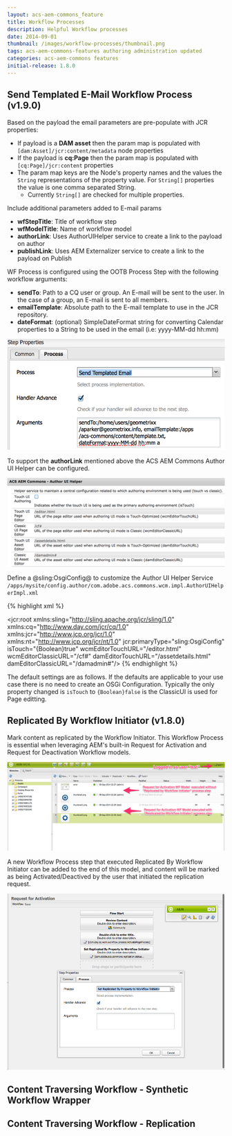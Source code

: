 ```yaml
---
layout: acs-aem-commons_feature
title: Workflow Processes
description: Helpful Workflow processes
date: 2014-09-01
thumbnail: /images/workflow-processes/thumbnail.png
tags: acs-aem-commons-features authoring administration updated
categories: acs-aem-commons features
initial-release: 1.8.0
---
```


## Send Templated E-Mail Workflow Process (v1.9.0)

Based on the payload the email parameters are pre-populate with JCR properties:

* If payload is a **DAM asset** then the param map is populated with `[dam:Asset]/jcr:content/metadata` node properties
* If the payload is **cq:Page** then the param map is populated with `[cq:Page]/jcr:content` properties
* The param map keys are the Node's property names and the values the `String` representations of the property value. For `String[]` properties the value is one comma separated String.
  * Currently `String[]` are checked for multiple properties.

Include additional parameters added to E-mail params

* **wfStepTitle**: Title of workflow step
* **wfModelTitle**: Name of workflow model
* **authorLink**: Uses AuthorUIHelper service to create a link to the payload on author
* **publishLink**: Uses AEM Externalizer service to create a link to the payload on Publish

WF Process is configured using the OOTB Process Step with the following workflow arguments:

* **sendTo**: Path to a CQ user or group. An E-mail will be sent to the user. In the case of a group, an E-mail  is sent to all members.
* **emailTemplate**: Absolute path to the E-mail template to use in the JCR repository.
* **dateFormat**: (optional) SimpleDateFormat string for converting Calendar properties to a String to be used in the email (i.e: yyyy-MM-dd hh:mm)

![image](/acs-aem-commons/images/workflow-processes/send-templated-email-wf-process/wf-step.png)

To support the **authorLink** mentioned above the ACS AEM Commons Author UI Helper can be configured.

![image](/acs-aem-commons/images/workflow-processes/send-templated-email-wf-process/author-ui-helper.png)

Define a @sling:OsgiConfig@ to customize the Author UI Helper Service `/apps/mysite/config.author/com.adobe.acs.commons.wcm.impl.AuthorUIHelperImpl.xml`

{% highlight xml %}
<?xml version="1.0" encoding="UTF-8"?>
<jcr:root xmlns:sling="http://sling.apache.org/jcr/sling/1.0" xmlns:cq="http://www.day.com/jcr/cq/1.0" xmlns:jcr="http://www.jcp.org/jcr/1.0" xmlns:nt="http://www.jcp.org/jcr/nt/1.0"
	jcr:primaryType="sling:OsgiConfig"
	isTouch="{Boolean}true"
	wcmEditorTouchURL="/editor.html"
	wcmEditorClassicURL="/cf#"
	damEditorTouchURL="/assetdetails.html"
	damEditorClassicURL="/damadmin#"/>
{% endhighlight %}

The default settings are as follows. If the defaults are applicable to your use case there is no need to create an OSGi Configuration. Typically the only property changed is `isTouch` to `{Boolean}false` is the ClassicUI is used for Page editting.

## Replicated By Workflow Initiator (v1.8.0)

Mark content as replicated by the Workflow Initiator. This Workflow Process is essential when leveraging AEM's built-in Request for Activation and Request for Deactivation Workflow models.

![image](/acs-aem-commons/images/workflow-processes/replicated-by-workflow-initiator.png)

A new Workflow Process step that executed Replicated By Workflow Initiator can be added to the end of this model, and content will be marked as being Activated/Deactived by the user that initiated the replication request.

![image](/acs-aem-commons/images/workflow-processes/replicated-by-workflow-initiator-config.png)

## Content Traversing Workflow - Synthetic Workflow Wrapper

## Content Traversing Workflow - Replication
